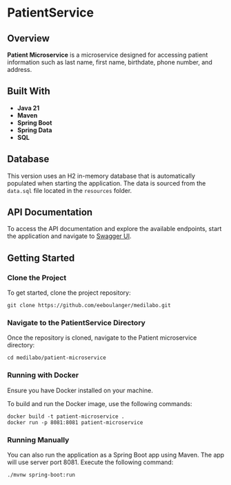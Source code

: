 # PatientService

## Overview

**Patient Microservice** is a microservice designed for accessing patient information such as last name, first name,
birthdate, phone number, and address.

## Built With

- **Java 21**
- **Maven**
- **Spring Boot**
- **Spring Data**
- **SQL**

## Database

This version uses an H2 in-memory database that is automatically populated when starting the application. The data is
sourced from the `data.sql` file located in the `resources` folder.

## API Documentation

To access the API documentation and explore the available endpoints, start the application and navigate
to [Swagger UI](http://localhost:8081/swagger-ui/index.html).

## Getting Started

### Clone the Project

To get started, clone the project repository:

    git clone https://github.com/eeboulanger/medilabo.git

### Navigate to the PatientService Directory

Once the repository is cloned, navigate to the Patient microservice directory:

    cd medilabo/patient-microservice

### Running with Docker

Ensure you have Docker installed on your machine.

To build and run the Docker image, use the following commands:

    docker build -t patient-microservice .
    docker run -p 8081:8081 patient-microservice

### Running Manually

You can also run the application as a Spring Boot app using Maven.
The app will use server port 8081. Execute the following command:

    ./mvnw spring-boot:run
